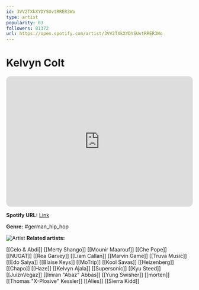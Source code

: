 ```yaml
---
id: 3VV2TXkXYDYSUvtRRER3Wo
type: artist
popularity: 63
followers: 81372
url: https://open.spotify.com/artist/3VV2TXkXYDYSUvtRRER3Wo
---
```

# Kelvyn Colt

<iframe style="border-radius:12px" src="https://open.spotify.com/embed/artist/3VV2TXkXYDYSUvtRRER3Wo" width="100%" height="352" frameBorder="0" allowfullscreen="" allow="autoplay; clipboard-write; encrypted-media; fullscreen; picture-in-picture" loading="lazy"></iframe>

**Spotify URL:** [Link](https://open.spotify.com/artist/3VV2TXkXYDYSUvtRRER3Wo)

**Genre:**  #german_hip_hop

![Artist](https://i.scdn.co/image/ab6761610000e5ebdff40776305d44ba6a141550)
**Related artists:**

[[Celo & Abdi]]
[[Merty Shango]]
[[Mounir Maarouf]]
[[Che Pope]]
[[NUGAT]]
[[Rea Garvey]]
[[Liam Callan]]
[[Marvin Game]]
[[Truva Music]]
[[Edo Saiya]]
[[Blaise Keys]]
[[MoTrip]]
[[Kool Savas]]
[[Heizenberg]]
[[Chapo]]
[[Haze]]
[[Kelvyn Ajala]]
[[Supersonic]]
[[Kyu Steed]]
[[JuiznVegaz]]
[[Imran "Abaz" Abbas]]
[[Yung Swisher]]
[[morten]]
[[Thomas "X-Plosive" Kessler]]
[[Alies]]
[[Sierra Kidd]]
